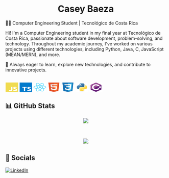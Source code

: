 <h1 align="center">Casey Baeza</h1> </div>

👨‍💻 Computer Engineering Student | Tecnológico de Costa Rica

Hi! I'm a Computer Engineering student in my final year at Tecnológico de Costa Rica, passionate about software development, problem-solving, and technology. Throughout my academic journey, I've worked on various projects using different technologies, including Python, Java, C, JavaScript (MEAN/MERN), and more.

🚀 Always eager to learn, explore new technologies, and contribute to innovative projects.

<div style="display: inline_block"><br>
  <img align="center" alt="Rafa-Js" height="30" width="40" src="https://raw.githubusercontent.com/devicons/devicon/master/icons/javascript/javascript-plain.svg">
  <img align="center" alt="Rafa-Ts" height="30" width="40" src="https://raw.githubusercontent.com/devicons/devicon/master/icons/typescript/typescript-plain.svg">
  <img align="center" alt="Rafa-React" height="30" width="40" src="https://raw.githubusercontent.com/devicons/devicon/master/icons/react/react-original.svg">
  <img align="center" alt="Rafa-HTML" height="30" width="40" src="https://raw.githubusercontent.com/devicons/devicon/master/icons/html5/html5-original.svg">
  <img align="center" alt="Rafa-CSS" height="30" width="40" src="https://raw.githubusercontent.com/devicons/devicon/master/icons/css3/css3-original.svg">
  <img align="center" alt="Rafa-Python" height="30" width="40" src="https://raw.githubusercontent.com/devicons/devicon/master/icons/python/python-original.svg">
  <img align="center" alt="Rafa-Csharp" height="30" width="40" src="https://raw.githubusercontent.com/devicons/devicon/master/icons/csharp/csharp-original.svg">
</div>
  
## 📊 GitHub Stats
 <p align="center"><img src="https://github-readme-streak-stats.herokuapp.com/?user=cbaeza16&theme=dark&hide_border=true"/></p>
<br/>
<p align="center"><img src="https://github-readme-stats.vercel.app/api/top-langs/?username=cbaeza16&theme=cobalt&hide_border=true&include_all_commits=false&count_private=false&layout=compact"/></p>
  
## 🤝 Socials
[![LinkedIn](https://img.shields.io/badge/LinkedIn-%230077B5.svg?logo=linkedin&logoColor=white)](https://www.linkedin.com/in/casey-baeza-973b3134b) 
